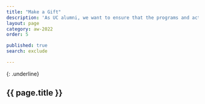 ```yaml
---
title: "Make a Gift"
description: 'As UC alumni, we want to ensure that the programs and activities that make the UC Santa Cruz experience so unique have the resources they need to remain resilient. We know the experience that each of us had on campus made a profound impact on our lives. Join thousands of dedicated alumni like you by making a donation to UC Santa Cruz, ensuring our future alumni have the support they need to thrive.'
layout: page
category: aw-2022
order: 5

published: true
search: exclude

---
```

{: .underline}
## {{ page.title }}
